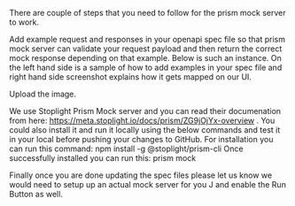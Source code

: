 There are couple of steps that you need to follow for the prism mock server to work.
 
Add example request and responses in your openapi spec file so that prism mock server can validate your request payload and then return the correct mock response depending on that example. Below is such an instance. On the left hand side is a sample of how to add examples in your spec file and right hand side screenshot explains how it gets mapped on our UI.
 
  Upload the image.

    
 
 
We use Stoplight Prism Mock server and you can read their documenation from here: https://meta.stoplight.io/docs/prism/ZG9jOjYx-overview . You could also install it and run it locally using the below commands and test it in your local before pushing your changes to GitHub.
For installation you can run this command: npm install -g @stoplight/prism-cli
Once successfully installed you can run this: prism mock <your yaml file name>
 
Finally once you are done updating the spec files please let us know we would need to setup up an actual mock server for you J and enable the Run Button as well.
